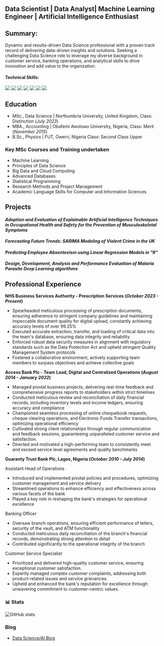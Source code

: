## Data Scientist | Data Analyst| Machine Learning Engineer | Artificial Intelligence Enthusiast

## Summary:
Dynamic and results-driven Data Science professional with a proven track record of delivering data-driven insights and solutions. Seeking a challenging Data Science role to leverage my diverse background in customer service, banking operations, and analytical skills to drive innovation and add value to the organization.

#### Technical Skills: 
<div>
<img src="https://img.shields.io/badge/-Python-3776AB?&style=for-the-badge&logo=Python&logoColor=white" />
<img src="https://img.shields.io/badge/-R-276DC3?&style=for-the-badge&logo=R&logoColor=white" />
<img src="https://img.shields.io/badge/-SQL-4479A1?&style=for-the-badge&logo=SQL&logoColor=white" />
<img src="https://img.shields.io/badge/-Power_BI-F2C811?&style=for-the-badge&logo=Power-BI&logoColor=white" />
<img src="https://img.shields.io/badge/-Tableau-E97627?&style=for-the-badge&logo=Tableau&logoColor=white" />
<img src="https://img.shields.io/badge/-Statistical_Analysis-007ACC?&style=for-the-badge&logo=statistics&logoColor=white" />
<img src="https://img.shields.io/badge/-Predictive_Modeling-FF6F00?&style=for-the-badge&logo=Predictive-Modeling&logoColor=white" />
</div>

## Education
- MSc.,  Data Science | Northumbria University, United Kingdom, Class: Distinction (_July 2023_)								  
- MBA.,  Accounting   | Obafemi Awolowo University, Nigeria, Class: Merit   (_November 2015_)	 			        		
- B.Sc., Physics      | FUT, Owerri, Nigeria Class: Second Class Upper


### Key MSc Courses and Training undertaken
- Machine Learning
- Principles of Data Science
- Big Data and Cloud Computing
- Advanced Databases
- Statistical Programming
- Research Methods and Project Management
- Academic Language Skills for Computer and Information Sciences

## Projects
#### _Adoption and Evaluation of Explainable Artificial Intelligence Techniques in Occupational Health and Safety for the Prevention of Musculoskeletal Symptoms_

#### _Forecasting Future Trends: SARIMA Modeling of Violent Crime in the UK_

#### _Predicting Employee Absenteeism using Linear Regression Models in "R"_

#### _Design, Development, Analysis and Performance Evaluation of Malaria Parasite Deep Learning algorithms_

## Professional Experience
**NHS Business Services Authority - Prescription Services (_October 2023 - Present_)**
- Spearheaded meticulous processing of prescription documents, ensuring adherence to stringent company guidelines and maintaining impeccable document quality for digital upload, constantly achieving accuracy levels of over 99.25%
- Executed accurate extraction, transfer, and loading of critical data into the team's database, ensuring data integrity and reliability
- Enforced robust data security measures in alignment with regulatory standards such as the Data Protection Act and upheld stringent Quality Management System protocols
- Fostered a collaborative environment, actively supporting team members to surpass objectives and achieve collective goals

**Access Bank Plc - Team Lead, Digital and Centralized Operations (_August 2014 - January 2022_)**
- Managed pivotal business projects, delivering real-time feedback and comprehensive progress reports to stakeholders within strict timelines
- Conducted meticulous review and reconciliation of daily financial records, including inventory levels and income ledgers, ensuring accuracy and compliance
- Championed seamless processing of online chequebook requests, cheque clearing operations, and Electronic Funds Transfer transactions, optimizing operational efficiency
- Cultivated strong client relationships through regular communication and feedback sessions, guaranteeing unparalleled customer service and satisfaction.
- Directed and motivated a high-performing team to consistently meet and exceed service level agreements and quality benchmarks

**Guaranty Trust Bank Plc, Lagos, Nigeria (_October 2010 - July 2014_)**

Assistant Head of Operations
- Introduced and implemented pivotal policies and procedures, optimizing customer management and service delivery
- Streamlined operations to enhance efficiency and effectiveness across various facets of the bank
- Played a key role in reshaping the bank's strategies for operational excellence

Banking Officer
- Oversaw branch operations, ensuring efficient performance of tellers, security of the vault, and ATM functionality
- Conducted meticulous daily reconciliation of the branch's financial records, demonstrating strong attention to detail
- Contributed significantly to the operational integrity of the branch

Customer Service Specialist 
- Prioritized and delivered high-quality customer service, ensuring exceptional customer satisfaction.
- Expertly managed complex customer complaints, addressing both product-related issues and service grievances.
- Upheld and enhanced the bank's reputation for excellence through unwavering commitment to customer-centric values.

### 📊 Stats

![GitHub stats](https://github-readme-stats.vercel.app/api?username=Mattdozie&show_icons=true&theme=buefy)

<!-- ![GitHub Streak](https://streak-stats.demolab.com?user=Mattdozie&theme=buefy&border_radius=4.5) -->


### Blog
- [Data Science/AI Blog](https://)
